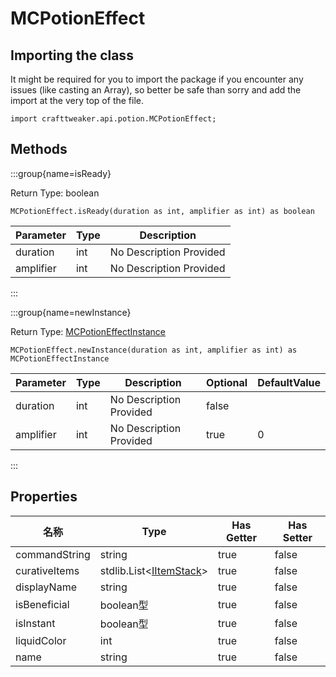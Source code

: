# MCPotionEffect

## Importing the class

It might be required for you to import the package if you encounter any issues (like casting an Array), so better be safe than sorry and add the import at the very top of the file.
```zenscript
import crafttweaker.api.potion.MCPotionEffect;
```


## Methods

:::group{name=isReady}

Return Type: boolean

```zenscript
MCPotionEffect.isReady(duration as int, amplifier as int) as boolean
```

| Parameter | Type | Description             |
| --------- | ---- | ----------------------- |
| duration  | int  | No Description Provided |
| amplifier | int  | No Description Provided |


:::

:::group{name=newInstance}

Return Type: [MCPotionEffectInstance](/vanilla/api/potions/MCPotionEffectInstance)

```zenscript
MCPotionEffect.newInstance(duration as int, amplifier as int) as MCPotionEffectInstance
```

| Parameter | Type | Description             | Optional | DefaultValue |
| --------- | ---- | ----------------------- | -------- | ------------ |
| duration  | int  | No Description Provided | false    |              |
| amplifier | int  | No Description Provided | true     | 0            |

:::


## Properties

| 名称            | Type                                                                       | Has Getter | Has Setter |
| ------------- | -------------------------------------------------------------------------- | ---------- | ---------- |
| commandString | string                                                                     | true       | false      |
| curativeItems | stdlib.List&lt;[IItemStack](/vanilla/api/items/IItemStack)&gt; | true       | false      |
| displayName   | string                                                                     | true       | false      |
| isBeneficial  | boolean型                                                                   | true       | false      |
| isInstant     | boolean型                                                                   | true       | false      |
| liquidColor   | int                                                                        | true       | false      |
| name          | string                                                                     | true       | false      |

